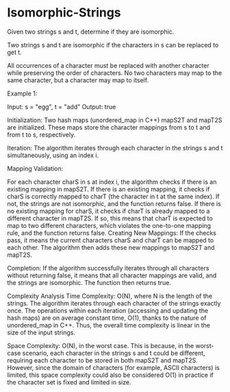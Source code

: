 # Isomorphic-Strings
Given two strings s and t, determine if they are isomorphic.

Two strings s and t are isomorphic if the characters in s can be replaced to get t.

All occurrences of a character must be replaced with another character while preserving the order of characters. No two characters may map to the same character, but a character may map to itself.

 

Example 1:

Input: s = "egg", t = "add"
Output: true




Initialization: Two hash maps (unordered_map in C++) mapS2T and mapT2S are initialized. These maps store the character mappings from s to t and from t to s, respectively.

Iteration: The algorithm iterates through each character in the strings s and t simultaneously, using an index i.

Mapping Validation:

For each character charS in s at index i, the algorithm checks if there is an existing mapping in mapS2T.
If there is an existing mapping, it checks if charS is correctly mapped to charT (the character in t at the same index). If not, the strings are not isomorphic, and the function returns false.
If there is no existing mapping for charS, it checks if charT is already mapped to a different character in mapT2S. If so, this means that charT is expected to map to two different characters, which violates the one-to-one mapping rule, and the function returns false.
Creating New Mappings: If the checks pass, it means the current characters charS and charT can be mapped to each other. The algorithm then adds these new mappings to mapS2T and mapT2S.

Completion: If the algorithm successfully iterates through all characters without returning false, it means that all character mappings are valid, and the strings are isomorphic. The function then returns true.

Complexity Analysis
Time Complexity: O(N), where N is the length of the strings. The algorithm iterates through each character of the strings exactly once. The operations within each iteration (accessing and updating the hash maps) are on average constant time, O(1), thanks to the nature of unordered_map in C++. Thus, the overall time complexity is linear in the size of the input strings.

Space Complexity: O(N), in the worst case. This is because, in the worst-case scenario, each character in the strings s and t could be different, requiring each character to be stored in both mapS2T and mapT2S. However, since the domain of characters (for example, ASCII characters) is limited, this space complexity could also be considered O(1) in practice if the character set is fixed and limited in size.
